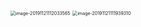 <img src="/Users/test/Library/Application Support/typora-user-images/image-20191121112033565.png" alt="image-20191121112033565" style="zoom:50%;" />

<img src="/Users/test/Library/Application Support/typora-user-images/image-20191121111939310.png" alt="image-20191121111939310" style="zoom:50%;" />

